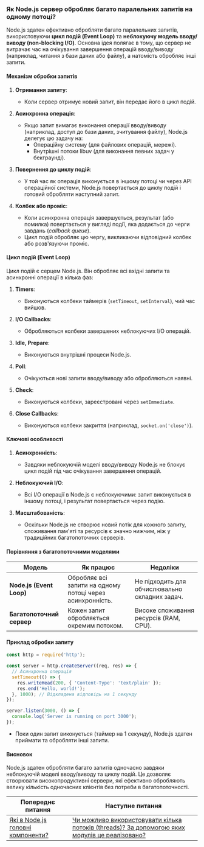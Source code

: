 ### Як Node.js сервер обробляє багато паралельних запитів на одному потоці?

Node.js здатен ефективно обробляти багато паралельних запитів, використовуючи **цикл подій (Event Loop)** та **неблокуючу модель вводу/виводу (non-blocking I/O)**. Основна ідея полягає в тому, що сервер не витрачає час на очікування завершення операцій вводу/виводу (наприклад, читання з бази даних або файлу), а натомість обробляє інші запити.

#### **Механізм обробки запитів**

1. **Отримання запиту**:
    - Коли сервер отримує новий запит, він передає його в цикл подій.

2. **Асинхронна операція**:
    - Якщо запит вимагає виконання операції вводу/виводу (наприклад, доступ до бази даних, зчитування файлу), Node.js делегує цю задачу на:
        - Операційну систему (для файлових операцій, мережі).
        - Внутрішні потоки libuv (для виконання певних задач у бекграунді).

3. **Повернення до циклу подій**:
    - У той час як операція виконується в іншому потоці чи через API операційної системи, Node.js повертається до циклу подій і готовий обробляти наступний запит.

4. **Колбек або проміс**:
    - Коли асинхронна операція завершується, результат (або помилка) повертається у вигляді події, яка додається до черги завдань (*callback queue*).
    - Цикл подій обробляє цю чергу, викликаючи відповідний колбек або розв'язуючи проміс.

#### **Цикл подій (Event Loop)**

Цикл подій є серцем Node.js. Він обробляє всі вхідні запити та асинхронні операції в кілька фаз:

1. **Timers**:
    - Виконуються колбеки таймерів (`setTimeout`, `setInterval`), чий час вийшов.

2. **I/O Callbacks**:
    - Обробляються колбеки завершених неблокуючих I/O операцій.

3. **Idle, Prepare**:
    - Виконуються внутрішні процеси Node.js.

4. **Poll**:
    - Очікуються нові запити вводу/виводу або обробляються наявні.

5. **Check**:
    - Виконуються колбеки, зареєстровані через `setImmediate`.

6. **Close Callbacks**:
    - Виконуються колбеки закриття (наприклад, `socket.on('close')`).

#### **Ключові особливості**

1. **Асинхронність**:
    - Завдяки неблокуючій моделі вводу/виводу Node.js не блокує цикл подій під час очікування завершення операцій.

2. **Неблокуючий I/O**:
    - Всі I/O операції в Node.js є неблокуючими: запит виконується в іншому потоці, і результат повертається через подію.

3. **Масштабованість**:
    - Оскільки Node.js не створює новий потік для кожного запиту, споживання пам'яті та ресурсів є значно нижчим, ніж у традиційних багатопоточних серверів.

#### **Порівняння з багатопоточними моделями**
| Модель                  | Як працює                                             | Недоліки                                  |
|-------------------------|-------------------------------------------------------|-------------------------------------------|
| **Node.js (Event Loop)**| Обробляє всі запити на одному потоці через асинхронність.| Не підходить для обчислювально складних задач. |
| **Багатопоточний сервер**| Кожен запит обробляється окремим потоком.             | Високе споживання ресурсів (RAM, CPU).    |

#### **Приклад обробки запиту**
```javascript
const http = require('http');

const server = http.createServer((req, res) => {
  // Асинхронна операція
  setTimeout(() => {
    res.writeHead(200, { 'Content-Type': 'text/plain' });
    res.end('Hello, world!');
  }, 1000); // Відкладена відповідь на 1 секунду
});

server.listen(3000, () => {
  console.log('Server is running on port 3000');
});
```
* Поки один запит виконується (таймер на 1 секунду), Node.js здатен приймати та обробляти інші запити.

#### **Висновок**
Node.js здатен обробляти багато запитів одночасно завдяки неблокуючій моделі вводу/виводу та циклу подій. Це дозволяє створювати високопродуктивні сервери, які ефективно обробляють велику кількість одночасних клієнтів без потреби в багатопоточності.


| Попереднє питання                                                                  | Наступне питання                                                                                                                                                                      |
|------------------------------------------------------------------------------------|---------------------------------------------------------------------------------------------------------------------------------------------------------------------------------------|
| [Які в Node.js головні компоненти?](4-what-are-the-main-components-of-node-js.md)  | [Чи можливо використовувати кілька потоків (threads)? За допомогою яких модулів це реалізовано?](6-is-it-possible-to-use-multiple-threads-what-modules-are-used-to-implement-this.md) |
